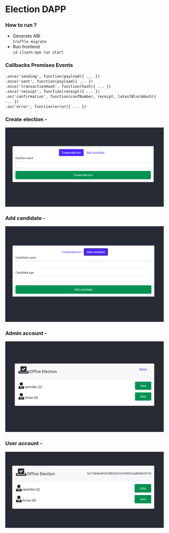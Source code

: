# Election DAPP

### How to run ? 
- Generate ABI\
  `truffle migrate`
- Run frontend \
  `cd client`
  `npm run start`

### Callbacks Promises Events

  ```
  .once('sending', function(payload){ ... })
  .once('sent', function(payload){ ... })
  .once('transactionHash', function(hash){ ... })
  .once('receipt', function(receipt){ ... })
  .on('confirmation', function(confNumber, receipt, latestBlockHash){ ... })
  .on('error', function(error){ ... })
  ```

### Create election -
<img src="./images/Screenshot from 2022-01-01 20-54-32.png" />

### Add candidate - 
<img src="./images/Screenshot from 2022-01-01 20-54-44.png" />

### Admin account - 
<img src="./images/Screenshot from 2022-01-01 20-54-20.png" />

### User account - 
<img src="./images/Screenshot from 2022-01-01 20-55-05.png" />

